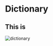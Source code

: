 # Dictionary

## This is

![dictionary](https://user-images.githubusercontent.com/57585087/111884539-54dff400-89d3-11eb-93cc-412677739132.gif)
